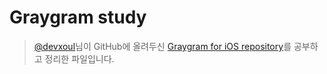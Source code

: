 # Graygram study
> [@devxoul](https://github.com/devxoul)님이 GitHub에 올려두신 [Graygram for iOS repository](https://github.com/devxoul/graygram-ios)를 공부하고 정리한 파일입니다.